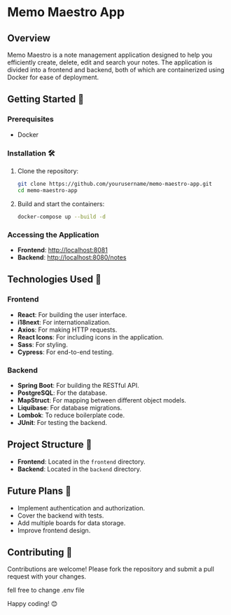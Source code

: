 # Memo Maestro App

## Overview

Memo Maestro is a note management application designed to help you efficiently create, delete, edit and search your notes. The application is divided into a frontend and backend, both of which are containerized using Docker for ease of deployment.

## Getting Started 🚀

### Prerequisites
- Docker

### Installation 🛠️

1. Clone the repository:
    ```bash
    git clone https://github.com/yourusername/memo-maestro-app.git
    cd memo-maestro-app
    ```

2. Build and start the containers:
    ```bash
    docker-compose up --build -d
    ```

### Accessing the Application

- **Frontend**: [http://localhost:8081](http://localhost:8081)
- **Backend**: [http://localhost:8080/notes](http://localhost:8080/notes)

## Technologies Used 🧰

### Frontend
- **React**: For building the user interface.
- **i18next**: For internationalization.
- **Axios**: For making HTTP requests.
- **React Icons**: For including icons in the application.
- **Sass**: For styling.
- **Cypress**: For end-to-end testing.

### Backend
- **Spring Boot**: For building the RESTful API.
- **PostgreSQL**: For the database.
- **MapStruct**: For mapping between different object models.
- **Liquibase**: For database migrations.
- **Lombok**: To reduce boilerplate code.
- **JUnit**: For testing the backend.

## Project Structure 📂

- **Frontend**: Located in the `frontend` directory.
- **Backend**: Located in the `backend` directory.

## Future Plans 🌟
- Implement authentication and authorization.
- Cover the backend with tests.
- Add multiple boards for data storage.
- Improve frontend design.

## Contributing 🤝

Contributions are welcome! Please fork the repository and submit a pull request with your changes.

fell free to change .env file

Happy coding! 😊
